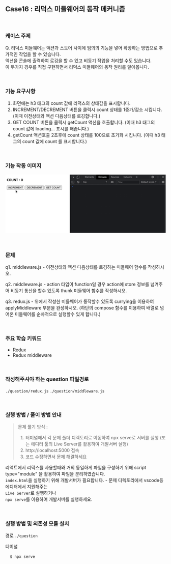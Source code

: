 ## Case16 : 리덕스 미들웨어의 동작 메커니즘

<br>

### 케이스 주제

Q. 리덕스 미들웨어는 액션과 스토어 사이에 임의의 기능을 넣어 확장하는 방법으로 추가적인 작업을 할 수 있습니다.<br> 액션을 콘솔에 출력하여 로깅을 할 수 있고 비동기 작업을 처리할 수도 있습니다. <br>이 두가지 경우를 직접 구현하면서 리덕스 미들웨어의 동작 원리를 알아봅니다.

<br>

### 기능 요구사항

1. 화면에는 h3 태그의 count 값에 리덕스의 상태값을 표시합니다.
2. INCREMENT/DECREMENT 버튼을 클릭시 count 상태를 1증가/감소 시킵니다. (이때 이전상태와 액션 다음상태를 로깅합니다.)
3. GET COUNT 버튼을 클릭시 getCount 액션을 호출합니다. (이때 h3 태그의 count 값에 loading... 표시를 해줍니다.)
4. getCount 액션호출 2초후에 count 상태를 100으로 초기화 시킵니다. (이때 h3 태그의 count 값에 count 를 표시합니다.)

<br>

### 기능 작동 이미지

![example](./example_image.gif)

<br>

### 문제

q1. middleware.js - 이전상태와 액션 다음상태를 로깅하는 미들웨어 함수를 작성하시오.

q2. middleware.js - action 타입이 function일 경우 action에 store 정보를 넘겨주어 비동기 통신을 할수 있도록 thunk 미들웨어 함수를 작성하시오.

q3. redux.js - 위에서 작성한 미들웨어가 동작할수 있도록 currying을 이용하여 applyMiddleware 부분을 완성하시오. (하단의 compose 함수를 이용하여 배열로 넘어온 미들웨어를 순차적으로 실행할수 있게 합니다.)

<br>

### 주요 학습 키워드

- Redux
- Redux middleware

<br>

### 작성해주셔야 하는 question 파일경로

`./question/redux.js`
`./question/middleware.js`

<br>

### 실행 방법 / 풀이 방법 안내

> 문제 풀기 방식 :
>
> 1. 터미널에서 각 문제 폴더 디렉토리로 이동하여 npx serve로 서버를 실행 (또는 에디터 툴의 Live Server를 활용하여 개발서버 실행)
> 2. http://localhost:5000 접속
> 3. 코드 수정하면서 문제 해결하세요

리액트에서 리덕스를 사용할때와 거의 동일하게 파일을 구성하기 위해 script type="module" 을 활용하여 파일을 분리하였습니다.<br> `index.html`을 실행하기 위해 개발서버가 필요합니다. - 문제 디렉토리에서 vscode등 에디터에서 지원해주는<br> `Live Server`로 실행하거나<br> `npx serve`를 이용하여 개발서버를 실행하세요.

<br>

### 실행 방법 및 의존성 모듈 설치

경로
`./question`

터미널

```bash
  $ npx serve
```
